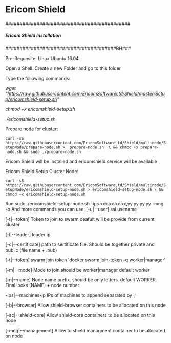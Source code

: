 # Ericom Shield
############################################
#####   Ericom Shield Installation     #####
#######################################BH###

Pre-Requesite: Linux Ubuntu 16.04

Open a Shell:
Create a new Folder and go to this folder

Type the following commands:

*wget "https://raw.githubusercontent.com/EricomSoftwareLtd/Shield/master/Setup/ericomshield-setup.sh"*

*chmod +x ericomshield-setup.sh*

*./ericomshield-setup.sh*

Prepare node for cluster:

`curl -sS https://raw.githubusercontent.com/EricomSoftwareLtd/Shield/multinode/SetupNode/prepare-node.sh >  prepare-node.sh  \
 && chmod +x prepare-node.sh && sudo ./prepare-node.sh`

Ericom Shield will be installed and ericomshield service will be available

Ericom Shield Setup Cluster Node:

`curl -sS https://raw.githubusercontent.com/EricomSoftwareLtd/Shield/multinode/SetupNode/ericomshield-setup-node.sh > ericomshield-setup-node.sh \
&& chmod +x ericomshield-setup-node.sh`

Run sudo ./ericomshield-setup-node.sh -ips xxx.xx.xx.xx,yy.yy.yy.yy -mng -b
And more commands you can use:
[-u|--user] ssl usename

[-t|--token] Token to join to swarm deafult will be provide from current cluster

[-l|--leader] leader ip

[-c|--certificate] path to sertificate file. Should be together private and public (file name + .pub)

[-t|--token] swarm join token 'docker swarm join-token -q worker|manager'

[-m|--mode] Mode to join should be worker|manager default worker

[-n|--name] Node name prefix. should be only letters. default WORKER. Final looks (NAME) + node number

-ips|--machines-ip IPs of machines to append separated by ','

[-b|--browser] Allow shield-browser containers to be allocated on this node

[-sc|--shield-core] Allow shield-core containers to be allocated on this node

[-mng|--management] Allow to shield managment container to be allocated on node